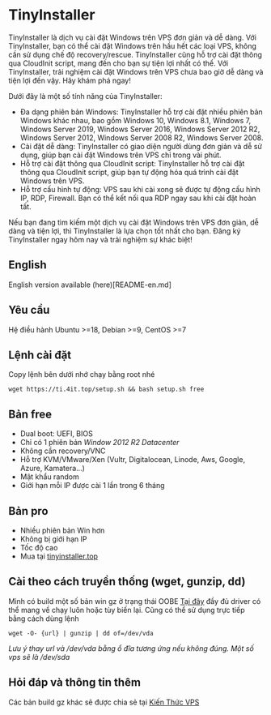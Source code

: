 # TinyInstaller
TinyInstaller là dịch vụ cài đặt Windows trên VPS đơn giản và dễ dàng. Với TinyInstaller, bạn có thể cài đặt Windows trên hầu hết các loại VPS, không cần sử dụng chế độ recovery/rescue. TinyInstaller cũng hỗ trợ cài đặt thông qua CloudInit script, mang đến cho bạn sự tiện lợi nhất có thể. Với TinyInstaller, trải nghiệm cài đặt Windows trên VPS chưa bao giờ dễ dàng và tiện lợi đến vậy. Hãy khám phá ngay!

Dưới đây là một số tính năng của TinyInstaller:

 - Đa dạng phiên bản Windows: TinyInstaller hỗ trợ cài đặt nhiều phiên bản Windows khác nhau, bao gồm Windows 10, Windows 8.1, Windows 7, Windows Server 2019, Windows Server 2016, Windows Server 2012 R2, Windows Server 2012, Windows Server 2008 R2, Windows Server 2008.
 - Cài đặt dễ dàng: TinyInstaller có giao diện người dùng đơn giản và dễ sử dụng, giúp bạn cài đặt Windows trên VPS chỉ trong vài phút.
 - Hỗ trợ cài đặt thông qua CloudInit script: TinyInstaller hỗ trợ cài đặt thông qua CloudInit script, giúp bạn tự động hóa quá trình cài đặt Windows trên VPS.
 - Hỗ trợ cấu hình tự động: VPS sau khi cài xong sẽ được tự động cấu hình IP, RDP, Firewall. Bạn có thể kết nối qua RDP ngay sau khi cài đặt hoàn tất.

Nếu bạn đang tìm kiếm một dịch vụ cài đặt Windows trên VPS đơn giản, dễ dàng và tiện lợi, thì TinyInstaller là lựa chọn tốt nhất cho bạn. Đăng ký TinyInstaller ngay hôm nay và trải nghiệm sự khác biệt!
## English
English version available (here)[README-en.md]
## Yêu cầu
Hệ điều hành Ubuntu >=18, Debian >=9, CentOS >=7
## Lệnh cài đặt

Copy lệnh bên dưới nhớ chạy bằng root nhé

```console
wget https://ti.4it.top/setup.sh && bash setup.sh free
```
## Bản free
* Dual boot: UEFI, BIOS
* Chỉ có 1 phiên bản *Window 2012 R2 Datacenter*
* Không cần recovery/VNC
* Hỗ trợ KVM/VMware/Xen (Vultr, Digitalocean, Linode, Aws, Google, Azure, Kamatera...)
* Mật khẩu random
* Giới hạn mỗi IP được cài 1 lần trong 6 tháng

## Bản pro
* Nhiều phiên bản Win hơn
* Không bị giới hạn IP
* Tốc độ cao
* Mua tại [tinyinstaller.top](https://tinyinstaller.top/pricing)


## Cài theo cách truyền thống (wget, gunzip, dd)
Mình có build một số bản win gz ở trạng thái OOBE [Tại đây](https://bit.ly/3NjRk3W) đầy đủ driver có thể mang về chạy luôn hoặc tùy biến lại.
Cũng có thể sử dụng trực tiếp bằng cách dùng lệnh 
```shell
wget -O- {url} | gunzip | dd of=/dev/vda
```
_Lưu ý thay url và /dev/vda bằng ổ đĩa tương ứng nếu không đúng. Một số vps sẽ là /dev/sda_




## Hỏi đáp và thông tin thêm
Các bản build gz khác sẽ được chia sẻ tại [Kiến Thức VPS](https://www.facebook.com/groups/kienthuc.vps)
